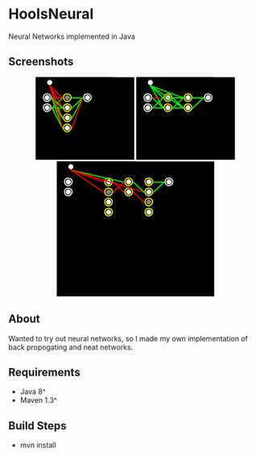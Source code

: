 # HooIsNeural
Neural Networks implemented in Java

## Screenshots
<div align="center">
		<img src="https://raw.githubusercontent.com/hkamran/HooIsNeural/master/images/neat_xor_2.gif"></img>
		<img src="https://raw.githubusercontent.com/hkamran/HooIsNeural/master/images/neat_xor_3.gif"></img>
</div>
<div align="center">
        <img src="https://raw.githubusercontent.com/hkamran/HooIsNeural/master/images/neat_xor_1.gif"></img>		
</div>

## About
Wanted to try out neural networks, so I made my own implementation of back propogating and neat networks.

## Requirements

- Java 8^
- Maven 1.3^

## Build Steps

* mvn install

